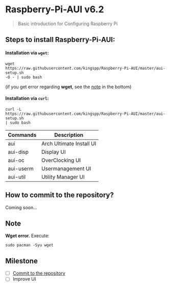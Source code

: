 Raspberry-Pi-AUI v6.2
=====================
> Basic introduction for Configuring Raspberry Pi

Steps to install Raspberry-Pi-AUI:
----------------------------------

#### Installation via `wget`:
```
wget
https://raw.githubusercontent.com/kingspp/Raspberry-Pi-AUI/master/aui-setup.sh
-O - | sudo bash
```
(if you get error regarding **wget**, see the [note](https://github.com/kingspp/Raspberry-Pi-AUI/blob/master/README.md#note) in the bottom)

#### Installation via `curl`:
```
curl -L
https://raw.githubusercontent.com/kingspp/Raspberry-Pi-AUI/master/aui-setup.sh
| sudo bash
```

Commands  | Description
----------|--------------------------
aui       | Arch Ultimate Install UI
aui-disp  | Display UI
aui-oc    | OverClocking UI
aui-userm | Usermanagement UI
aui-util  | Utility Manager UI

How to commit to the repository?
--------------------------------
Coming soon...

Note
----
**Wget error.** Execute:
```
sudo pacman -Syu wget
```

Milestone
---------
- [ ] [Commit to the repository](https://github.com/kingspp/Raspberry-Pi-AUI/blob/master/README.md#how-to-commit-to-the-repository)
- [ ] Improve UI
